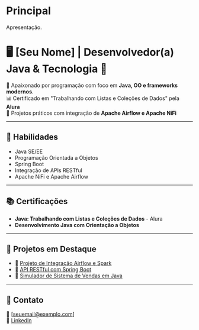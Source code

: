 # Principal
Apresentação.

# 🖥️ [Seu Nome] | Desenvolvedor(a) Java & Tecnologia 🚀  

🎯 Apaixonado por programação com foco em **Java, OO e frameworks modernos**.  
📊 Certificado em "Trabalhando com Listas e Coleções de Dados" pela **Alura**  
💼 Projetos práticos com integração de **Apache Airflow e Apache NiFi**  

---

## 🌱 Habilidades  
- Java SE/EE  
- Programação Orientada a Objetos  
- Spring Boot  
- Integração de APIs RESTful  
- Apache NiFi e Apache Airflow  

---

## 📚 Certificações  
- **Java: Trabalhando com Listas e Coleções de Dados** - Alura  
- **Desenvolvimento Java com Orientação a Objetos**  

---

## 💼 Projetos em Destaque  
- 🔗 [Projeto de Integração Airflow e Spark](#)  
- 🔗 [API RESTful com Spring Boot](#)  
- 🔗 [Simulador de Sistema de Vendas em Java](#)  

---

## 🚀 Contato  
📧 [seuemail@exemplo.com]  
💼 [LinkedIn](#)
